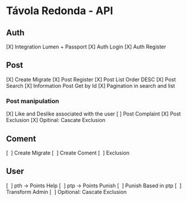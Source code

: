 # Távola Redonda - API

## Auth

[X] Integration Lumen + Passport
[X] Auth Login
[X] Auth Register

## Post

[X] Create Migrate
[X] Post Register
[X] Post List Order DESC
[X] Post Search
[X] Information Post Get by Id
[X] Pagination in search and list

### Post manipulation

[X] Like and Deslike associated with the user
[ ] Post Complaint
[X] Post Exclusion
[X] Opitinal: Cascate Exclusion 

## Coment

[&nbsp;&nbsp;] Create Migrate
[&nbsp;&nbsp;] Create Coment
[&nbsp;&nbsp;] Exclusion

## User

[&nbsp;&nbsp;] pth -> Points Help
[&nbsp;&nbsp;] ptp -> Points Punish
[&nbsp;&nbsp;] Punish Based in ptp
[&nbsp;&nbsp;] Transform Admin
[&nbsp;&nbsp;] Opitional: Cascate Exclusion
